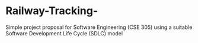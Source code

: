 # Railway-Tracking-
Simple project proposal for Software Engineering (CSE 305) using a suitable Software Development Life Cycle (SDLC) model
